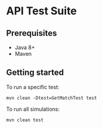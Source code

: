 API Test Suite
===========================

Prerequisites
-------------

* Java 8+
* Maven

Getting started
---------------------

To run a specific test:
```text
mvn clean -Dtest=GetMatchTest test
```

To run all simulations:
```text
mvn clean test
```